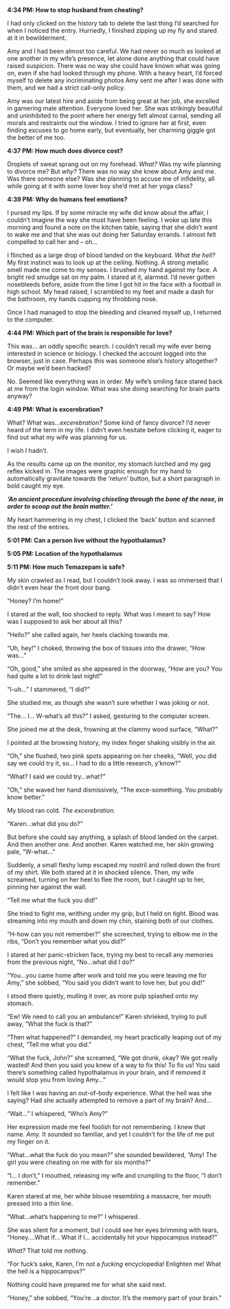  

**4:34 PM: How to stop husband from cheating?**

I had only clicked on the history tab to delete the last thing I’d searched for when I noticed the entry. Hurriedly, I finished zipping up my fly and stared at it in bewilderment.

Amy and I had been almost too careful. We had never so much as looked at one another in my wife’s presence, let alone done anything that could have raised suspicion. There was no way she could have known what was going on, even if she had looked through my phone. With a heavy heart, I’d forced myself to delete any incriminating photos Amy sent me after I was done with them, and we had a strict call-only policy.

Amy was our latest hire and aside from being great at her job, she excelled in garnering male attention. Everyone loved her. She was strikingly beautiful and uninhibited to the point where her energy felt almost carnal, sending all morals and restraints out the window. I tried to ignore her at first, even finding excuses to go home early, but eventually, her charming giggle got the better of me too.

**4:37 PM: How much does divorce cost?**

Droplets of sweat sprang out on my forehead. *What?* Was my wife planning to divorce me? But *why?* There was no way she knew about Amy and me. Was there someone else? Was she planning to accuse me of infidelity, all while going at it with some lover boy she’d met at her yoga class?

**4:39 PM: Why do humans feel emotions?**

I pursed my lips. If by some miracle my wife did know about the affair, I couldn’t imagine the way she must have been feeling. I woke up late this morning and found a note on the kitchen table, saying that she didn’t want to wake me and that she was out doing her Saturday errands. I almost felt compelled to call her and – oh…

I flinched as a large drop of blood landed on the keyboard. *What the hell?* My first instinct was to look up at the ceiling. Nothing. A strong metallic smell made me come to my senses. I brushed my hand against my face. A bright red smudge sat on my palm. I stared at it, alarmed. I’d never gotten nosebleeds before, aside from the time I got hit in the face with a football in high school. My head raised, I scrambled to my feet and made a dash for the bathroom, my hands cupping my throbbing nose.

Once I had managed to stop the bleeding and cleaned myself up, I returned to the computer.

**4:44 PM: Which part of the brain is responsible for love?**

This was… an oddly specific search. I couldn’t recall my wife ever being interested in science or biology. I checked the account logged into the browser, just in case. Perhaps this was someone else’s history altogether? Or maybe we’d been hacked?

No. Seemed like everything was in order. My wife’s smiling face stared back at me from the login window. What was she doing searching for brain parts anyway?

**4:49 PM: What is excerebration?**

What? What was…*excerebration?* Some kind of fancy divorce? I’d never heard of the term in my life. I didn’t even hesitate before clicking it, eager to find out what my wife was planning for us.

I wish I hadn’t.

As the results came up on the monitor, my stomach lurched and my gag reflex kicked in. The images were graphic enough for my hand to automatically gravitate towards the ‘return’ button, but a short paragraph in bold caught my eye.

***‘An ancient procedure involving chiseling through the bone of the nose, in order to scoop out the brain matter.’***

My heart hammering in my chest, I clicked the ‘back’ button and scanned the rest of the entries.

**5:01 PM: Can a person live without the hypothalamus?**

**5:05 PM: Location of the hypothalamus**

**5:11 PM: How much Temazepam is safe?**

My skin crawled as I read, but I couldn’t look away. I was so immersed that I didn’t even hear the front door bang.

“Honey? I’m home!”

I stared at the wall, too shocked to reply. What was I meant to say? How was I supposed to ask her about all this?

“Hello?” she called again, her heels clacking towards me.

“Uh, hey!” I choked, throwing the box of tissues into the drawer, “How was…”

“Oh, good,” she smiled as she appeared in the doorway, “How are you? You had quite a lot to drink last night!”

“I-uh…” I stammered, “I did?”

She studied me, as though she wasn’t sure whether I was joking or not.

“The… I… W-what’s all this?” I asked, gesturing to the computer screen.

She joined me at the desk, frowning at the clammy wood surface, “What?”

I pointed at the browsing history, my index finger shaking visibly in the air.

“Oh,” she flushed, two pink spots appearing on her cheeks, “Well, you did say we could try it, so… I had to do a little research, y’know?”

“What? I said we could try…what?”

“Oh,” she waved her hand dismissively, “The exce-something. You probably know better.”

My blood ran cold. *The excerebration.*

“Karen…what did you do?”

But before she could say anything, a splash of blood landed on the carpet. And then another one. And another. Karen watched me, her skin growing pale, “W-what…”

Suddenly, a small fleshy lump escaped my nostril and rolled down the front of my shirt. We both stared at it in shocked silence. Then, my wife screamed, turning on her heel to flee the room, but I caught up to her, pinning her against the wall.

“Tell me what the fuck you did!”

She tried to fight me, writhing under my grip, but I held on tight. Blood was streaming into my mouth and down my chin, staining both of our clothes.

“H-how can you not remember?” she screeched, trying to elbow me in the ribs, “Don’t you remember what you did?”

I stared at her panic-stricken face, trying my best to recall any memories from the previous night, “No…what did I do?”

“You…you came home after work and told me you were leaving me for Amy,” she sobbed, “You said you didn’t want to love her, but you did!”

I stood there quietly, mulling it over, as more pulp splashed onto my stomach.

“Ew! We need to call you an ambulance!” Karen shrieked, trying to pull away, “What the fuck is that?”

“Then what happened?” I demanded, my heart practically leaping out of my chest, “Tell me what you did.”

“What the fuck, John?” she screamed, “We got drunk, okay? We got really wasted! And then you said you knew of a way to fix this! To fix us! You said there’s something called hypothalamus in your brain, and if removed it would stop you from loving Amy…”

I felt like I was having an out-of-body experience. What the hell was she saying? Had she actually attempted to remove a part of my brain? And…

“Wait…” I whispered, “Who’s Amy?”

Her expression made me feel foolish for not remembering. I knew that name. *Amy.* It sounded so familiar, and yet I couldn’t for the life of me put my finger on it.

“What…what the fuck do you mean?” she sounded bewildered, “Amy! The girl you were cheating on me with for six months?”

“I… I don’t,” I mouthed, releasing my wife and crumpling to the floor, “I don’t remember.”

Karen stared at me, her white blouse resembling a massacre, her mouth pressed into a thin line.

“What…what’s happening to me?” I whispered.

She was silent for a moment, but I could see her eyes brimming with tears, “Honey….What if… What if I… accidentally hit your hippocampus instead?”

*What?* That told me nothing.

“For fuck’s sake, Karen, I’m not a *fucking* encyclopedia! Enlighten me! What the hell is a hippocampus?”

Nothing could have prepared me for what she said next.

“Honey,” she sobbed, “You’re…a doctor. It’s the memory part of your brain.”